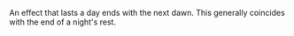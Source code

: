 An effect that lasts a day ends with the next dawn.  This generally coincides with the end of a night's rest.
